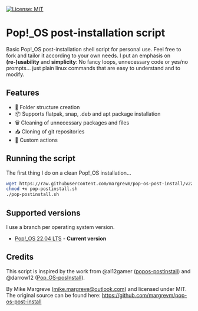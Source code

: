 [![License: MIT](https://img.shields.io/badge/License-MIT-yellow.svg)](https://opensource.org/licenses/MIT)

# Pop!_OS post-installation script

Basic Pop!_OS post-installation shell script for personal use. Feel free to fork and tailor it according to your own needs. I put an emphasis on **(re-)usability** and **simplicity**: No fancy loops, unnecessary code or yes/no prompts... just plain linux commands that are easy to understand and to modify.

## Features

- 📂 Folder structure creation
- 📦 Supports flatpak, snap, .deb and apt package installation
- 🗑️ Cleaning of unnecessary packages and files
- 📥 Cloning of git repositories
- 🔧 Custom actions

## Running the script

The first thing I do on a clean Pop!_OS installation...

```sh
wget https://raw.githubusercontent.com/margrevm/pop-os-post-install/v22.04/pop-postinstall.sh
chmod +x pop-postinstall.sh 
./pop-postinstall.sh 
```

## Supported versions

I use a branch per operating system version.

- [Pop!_OS 22.04 LTS](https://github.com/margrevm/pop-os-post-install/tree/v22.04) - **Current version**

## Credits

This script is inspired by the work from @al12gamer ([popos-postinstall](https://github.com/al12gamer/popos-postinstall)) and @darrow12 ([Pop_OS-posInstall](https://github.com/darrow12/Pop_OS-posInstall)).

By Mike Margreve (mike.margreve@outlook.com) and licensed under MIT. The original source can be found here: https://github.com/margrevm/pop-os-post-install
